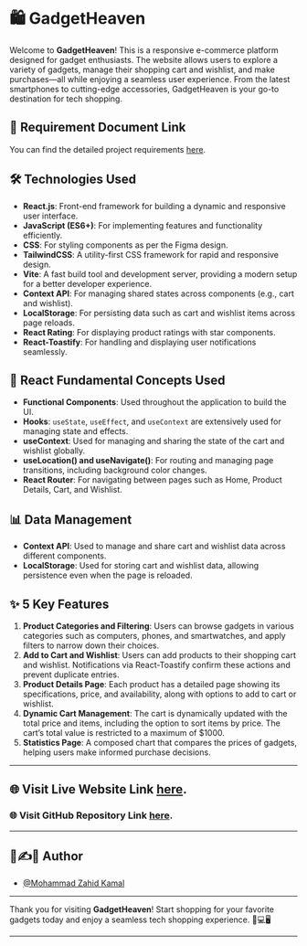 # 🛍️ GadgetHeaven
Welcome to **GadgetHeaven**! This is a responsive e-commerce platform designed for gadget enthusiasts. The website allows users to explore a variety of gadgets, manage their shopping cart and wishlist, and make purchases—all while enjoying a seamless user experience. From the latest smartphones to cutting-edge accessories, GadgetHeaven is your go-to destination for tech shopping.

## 📄 Requirement Document Link
You can find the detailed project requirements [here](https://github.com/programming-hero-web-course-4/b10a8-gadget-heaven-MZahidKamal/blob/main/public/Batch-10-Assignment-08-Requirements.pdf).

## 🛠️ Technologies Used
- **React.js**: Front-end framework for building a dynamic and responsive user interface.
- **JavaScript (ES6+)**: For implementing features and functionality efficiently.
- **CSS**: For styling components as per the Figma design.
- **TailwindCSS**: A utility-first CSS framework for rapid and responsive design.
- **Vite**: A fast build tool and development server, providing a modern setup for a better developer experience.
- **Context API**: For managing shared states across components (e.g., cart and wishlist).
- **LocalStorage**: For persisting data such as cart and wishlist items across page reloads.
- **React Rating**: For displaying product ratings with star components.
- **React-Toastify**: For handling and displaying user notifications seamlessly.

## 🔑 React Fundamental Concepts Used
- **Functional Components**: Used throughout the application to build the UI.
- **Hooks**: `useState`, `useEffect`, and `useContext` are extensively used for managing state and effects.
- **useContext**: Used for managing and sharing the state of the cart and wishlist globally.
- **useLocation() and useNavigate()**: For routing and managing page transitions, including background color changes.
- **React Router**: For navigating between pages such as Home, Product Details, Cart, and Wishlist.

## 📊 Data Management
- **Context API**: Used to manage and share cart and wishlist data across different components.
- **LocalStorage**: Used for storing cart and wishlist data, allowing persistence even when the page is reloaded.

## ✨ 5 Key Features
1. **Product Categories and Filtering**: Users can browse gadgets in various categories such as computers, phones, and smartwatches, and apply filters to narrow down their choices.
2. **Add to Cart and Wishlist**: Users can add products to their shopping cart and wishlist. Notifications via React-Toastify confirm these actions and prevent duplicate entries.
3. **Product Details Page**: Each product has a detailed page showing its specifications, price, and availability, along with options to add to cart or wishlist.
4. **Dynamic Cart Management**: The cart is dynamically updated with the total price and items, including the option to sort items by price. The cart’s total value is restricted to a maximum of $1000.
5. **Statistics Page**: A composed chart that compares the prices of gadgets, helping users make informed purchase decisions.

---

## 🌐 Visit Live Website Link [here](https://gadgets-heaven-ph10.netlify.app/).
### 🌐 Visit GitHub Repository Link [here](https://github.com/programming-hero-web-course-4/b10a8-gadget-heaven-MZahidKamal.git).

---

## 👤✍️📝 Author
- [@Mohammad Zahid Kamal](https://github.com/MZahidKamal)

---

Thank you for visiting **GadgetHeaven**! Start shopping for your favorite gadgets today and enjoy a seamless tech shopping experience. 📱💻🖥️

---
